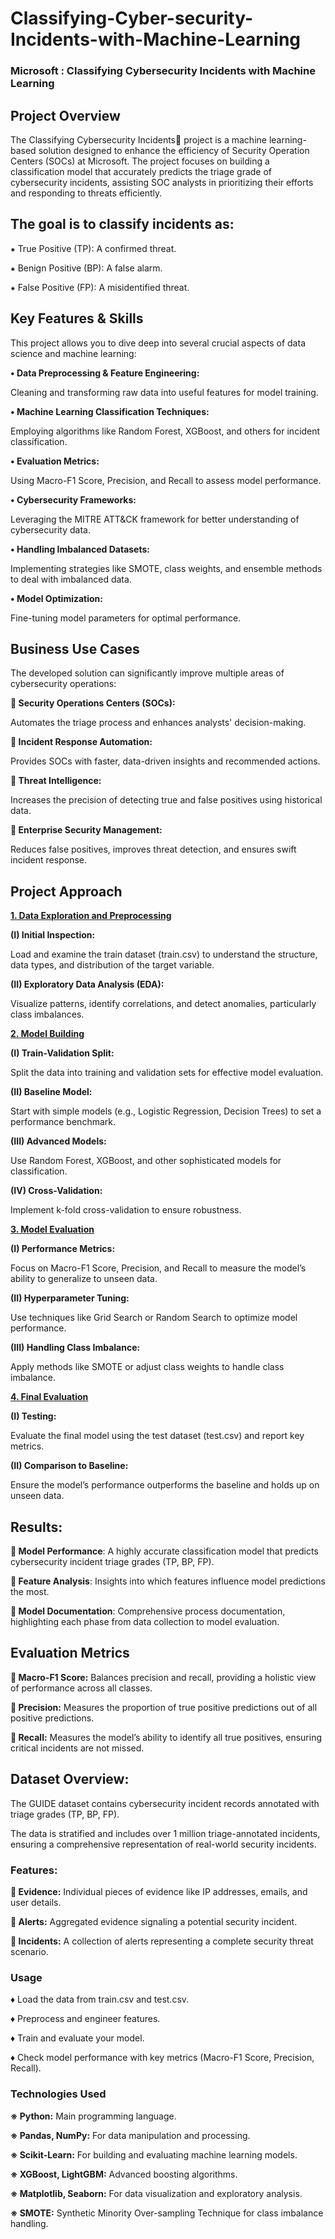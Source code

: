 # Classifying-Cyber-security-Incidents-with-Machine-Learning
### Microsoft : Classifying Cybersecurity Incidents with Machine Learning

## Project Overview

The Classifying Cybersecurity Incidents🚨 project is a machine learning-based solution designed to enhance the efficiency of Security Operation Centers (SOCs) at Microsoft. The project focuses on building a classification model that accurately predicts the triage grade of cybersecurity incidents, assisting SOC analysts in prioritizing their efforts and responding to threats efficiently.

## The goal is to classify incidents as:

⁕ True Positive (TP): A confirmed threat.

⁕ Benign Positive (BP): A false alarm.

⁕ False Positive (FP): A misidentified threat.

## Key Features & Skills

This project allows you to dive deep into several crucial aspects of data science and machine learning:

**• Data Preprocessing & Feature Engineering:**

Cleaning and transforming raw data into useful features for model training.

**• Machine Learning Classification Techniques:** 

Employing algorithms like Random Forest, XGBoost, and others for incident classification.

**• Evaluation Metrics:**

Using Macro-F1 Score, Precision, and Recall to assess model performance.

**• Cybersecurity Frameworks:** 

Leveraging the MITRE ATT&CK framework for better understanding of cybersecurity data.

**• Handling Imbalanced Datasets:** 

Implementing strategies like SMOTE, class weights, and ensemble methods to deal with imbalanced data.

**• Model Optimization:** 

Fine-tuning model parameters for optimal performance.

##  Business Use Cases

The developed solution can significantly improve multiple areas of cybersecurity operations:

**🔸 Security Operations Centers (SOCs):** 

Automates the triage process and enhances analysts' decision-making.

**🔸 Incident Response Automation:** 

Provides SOCs with faster, data-driven insights and recommended actions.

**🔸 Threat Intelligence:**

Increases the precision of detecting true and false positives using historical data.

**🔸 Enterprise Security Management:** 

Reduces false positives, improves threat detection, and ensures swift incident response.

## Project Approach
**<ins>1. Data Exploration and Preprocessing</ins>**

**(I) Initial Inspection:** 

Load and examine the train dataset (train.csv) to understand the structure, data types, and distribution of the target variable.

**(II) Exploratory Data Analysis (EDA):** 

Visualize patterns, identify correlations, and detect anomalies, particularly class imbalances.

**<ins>2. Model Building</ins>**
 
**(I) Train-Validation Split:** 

Split the data into training and validation sets for effective model evaluation.

**(II) Baseline Model:** 

Start with simple models (e.g., Logistic Regression, Decision Trees) to set a performance benchmark.

**(III) Advanced Models:** 

Use Random Forest, XGBoost, and other sophisticated models for classification.

**(IV) Cross-Validation:** 

Implement k-fold cross-validation to ensure robustness.

**<ins>3. Model Evaluation</ins>**
 
**(I) Performance Metrics:** 

Focus on Macro-F1 Score, Precision, and Recall to measure the model’s ability to generalize to unseen data.

**(II) Hyperparameter Tuning:** 

Use techniques like Grid Search or Random Search to optimize model performance.

**(III) Handling Class Imbalance:** 

Apply methods like SMOTE or adjust class weights to handle class imbalance.

**<ins>4. Final Evaluation</ins>**
 
**(I) Testing:** 

Evaluate the final model using the test dataset (test.csv) and report key metrics.

**(II) Comparison to Baseline:** 

Ensure the model’s performance outperforms the baseline and holds up on unseen data.

## Results:

**📌 Model Performance**: A highly accurate classification model that predicts cybersecurity incident triage grades (TP, BP, FP).

**📌 Feature Analysis**: Insights into which features influence model predictions the most.

**📌 Model Documentation**: Comprehensive process documentation, highlighting each phase from data collection to model evaluation.

## Evaluation Metrics

**🔸 Macro-F1 Score:** Balances precision and recall, providing a holistic view of performance across all classes.

**🔸 Precision:** Measures the proportion of true positive predictions out of all positive predictions.

**🔸 Recall:** Measures the model’s ability to identify all true positives, ensuring critical incidents are not missed.

## Dataset Overview:
               
The GUIDE dataset contains cybersecurity incident records annotated with triage grades (TP, BP, FP). 
               
The data is stratified and includes over 1 million triage-annotated incidents, ensuring a comprehensive representation of real-world security incidents.

### Features:

**🔸 Evidence:** Individual pieces of evidence like IP addresses, emails, and user details.

**🔸 Alerts:** Aggregated evidence signaling a potential security incident.

**🔸 Incidents:** A collection of alerts representing a complete security threat scenario.

### Usage

♦ Load the data from train.csv and test.csv.

♦ Preprocess and engineer features.

♦ Train and evaluate your model.

♦ Check model performance with key metrics (Macro-F1 Score, Precision, Recall).

### Technologies Used

**※ Python:** Main programming language.

**※ Pandas, NumPy:** For data manipulation and processing.

**※ Scikit-Learn:** For building and evaluating machine learning models.

**※ XGBoost, LightGBM:** Advanced boosting algorithms.

**※ Matplotlib, Seaborn:** For data visualization and exploratory analysis.

**※ SMOTE:** Synthetic Minority Over-sampling Technique for class imbalance handling.

